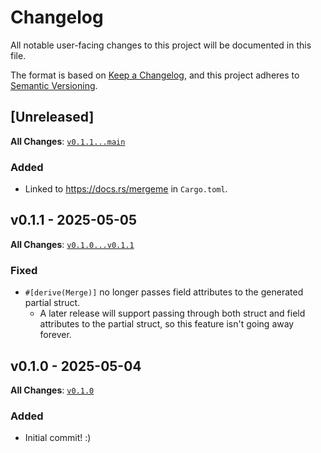 # Changelog

All notable user-facing changes to this project will be documented in this file.

The format is based on [Keep a Changelog], and this project adheres to [Semantic Versioning].

[Keep a Changelog]: https://keepachangelog.com/en/1.1.0/
[Semantic Versioning]: https://semver.org/spec/v2.0.0.html

## [Unreleased]

**All Changes**: [`v0.1.1...main`](https://github.com/BD103/mergeme/compare/v0.1.1...main)

### Added

- Linked to <https://docs.rs/mergeme> in `Cargo.toml`.

## v0.1.1 - 2025-05-05

**All Changes**: [`v0.1.0...v0.1.1`](https://github.com/BD103/mergeme/compare/v0.1.0...v0.1.1)

### Fixed

- `#[derive(Merge)]` no longer passes field attributes to the generated partial struct.
    - A later release will support passing through both struct and field attributes to the partial struct, so this feature isn't going away forever.

## v0.1.0 - 2025-05-04

**All Changes**: [`v0.1.0`](https://github.com/BD103/mergeme/commits/v0.1.0)

### Added

- Initial commit! :)
